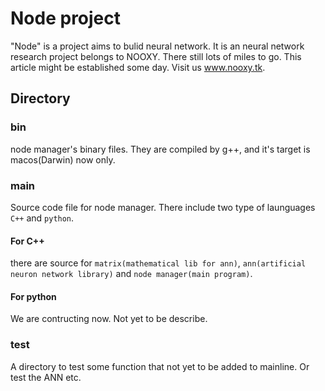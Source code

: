 # Node project
"Node" is a project aims to bulid neural network. It is an neural network research project belongs to NOOXY. There still lots of miles to go. This article might be established some day. Visit us www.nooxy.tk.
## Directory
### bin
node manager's binary files. They are compiled by g++, and it's target is macos(Darwin) now only.

### main
Source code file for node manager.
There include two type of launguages `C++` and `python`.
#### For C++ 
there are source for `matrix(mathematical lib for ann)`, `ann(artificial neuron network library)` and `node manager(main program)`.
#### For python
We are contructing now. Not yet to be describe.

### test
A directory to test some function that not yet to be added to mainline. Or test the ANN etc.

